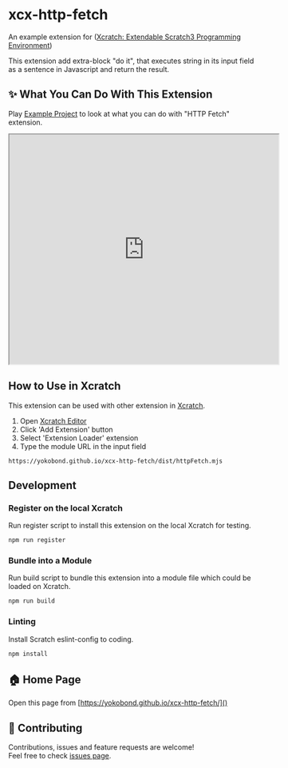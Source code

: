 # xcx-http-fetch
An example extension for ([Xcratch: Extendable Scratch3 Programming Environment](https://xcratch.github.io/))

This extension add extra-block "do it", that executes string in its input field as a sentence in Javascript and return the result.


## ✨ What You Can Do With This Extension

Play [Example Project](https://xcratch.github.io/editor/#https://yokobond.github.io/xcx-http-fetch/projects/example.sb3) to look at what you can do with "HTTP Fetch" extension. 
<iframe src="https://xcratch.github.io/editor/player#https://yokobond.github.io/xcx-http-fetch/projects/example.sb3" width="540px" height="460px"></iframe>


## How to Use in Xcratch

This extension can be used with other extension in [Xcratch](https://xcratch.github.io/). 
1. Open [Xcratch Editor](https://xcratch.github.io/editor)
2. Click 'Add Extension' button
3. Select 'Extension Loader' extension
4. Type the module URL in the input field 
```
https://yokobond.github.io/xcx-http-fetch/dist/httpFetch.mjs
```

## Development

### Register on the local Xcratch

Run register script to install this extension on the local Xcratch for testing.

```sh
npm run register
```

### Bundle into a Module

Run build script to bundle this extension into a module file which could be loaded on Xcratch.

```sh
npm run build
```

### Linting

Install Scratch eslint-config to coding.

```sh
npm install
```


## 🏠 Home Page

Open this page from [https://yokobond.github.io/xcx-http-fetch/]()


## 🤝 Contributing

Contributions, issues and feature requests are welcome!<br />Feel free to check [issues page](https://github.com/yokobond/xcx-http-fetch/issues). 
